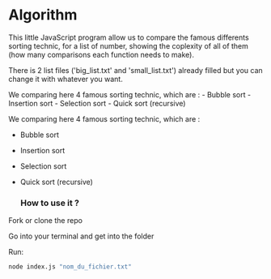 # Algorithm

This little JavaScript program allow us to compare the famous differents sorting technic, for a list of number, showing the coplexity of all of them (how many comparisons each function needs to make).

There is 2 list files ('big_list.txt' and 'small_list.txt') already filled but you can change it with whatever you want.

We comparing here 4 famous sorting technic, which are :
    - Bubble sort
    - Insertion sort
    - Selection sort
    - Quick sort (recursive)


We comparing here 4 famous sorting technic, which are :

- Bubble sort
- Insertion sort
- Selection sort
- Quick sort (recursive)
  
  ### How to use it ? 
  
Fork or clone the repo

Go into your terminal and get into the folder

Run:

```sh
node index.js "nom_du_fichier.txt"
```

